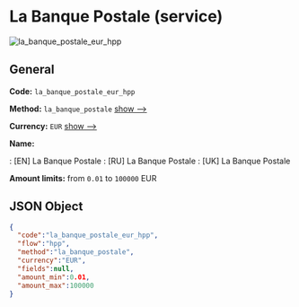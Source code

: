 
# La Banque Postale (service) 
![la_banque_postale_eur_hpp](https://static.openfintech.io/payment_methods/la_banque_postale_eur_hpp/logo.svg?w=400&c=v0.59.26#w200)  

## General 
 
**Code:** `la_banque_postale_eur_hpp` 
 
**Method:** `la_banque_postale` 
 [show -->](/payment-methods/la_banque_postale/) 
 
**Currency:** `EUR` [show -->](/currencies/EUR/) 
 
**Name:** 
 
:	[EN] La Banque Postale 
:	[RU] La Banque Postale 
:	[UK] La Banque Postale 
 
**Amount limits:** from `0.01` to `100000` EUR 

## JSON Object 

```json
{
  "code":"la_banque_postale_eur_hpp",
  "flow":"hpp",
  "method":"la_banque_postale",
  "currency":"EUR",
  "fields":null,
  "amount_min":0.01,
  "amount_max":100000
}
```  
